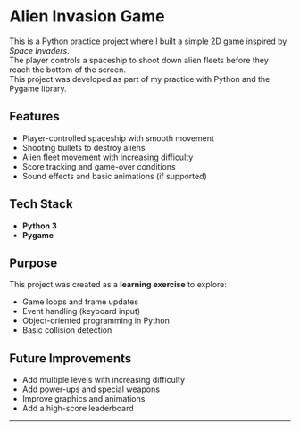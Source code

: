 # Alien Invasion Game

This is a Python practice project where I built a simple 2D game inspired by *Space Invaders*.  
The player controls a spaceship to shoot down alien fleets before they reach the bottom of the screen.  
This project was developed as part of my practice with Python and the Pygame library.

## Features
- Player-controlled spaceship with smooth movement
- Shooting bullets to destroy aliens
- Alien fleet movement with increasing difficulty
- Score tracking and game-over conditions
- Sound effects and basic animations (if supported)

## Tech Stack
- **Python 3**
- **Pygame**

## Purpose
This project was created as a **learning exercise** to explore:
- Game loops and frame updates
- Event handling (keyboard input)
- Object-oriented programming in Python
- Basic collision detection

## Future Improvements
- Add multiple levels with increasing difficulty
- Add power-ups and special weapons
- Improve graphics and animations
- Add a high-score leaderboard

---
